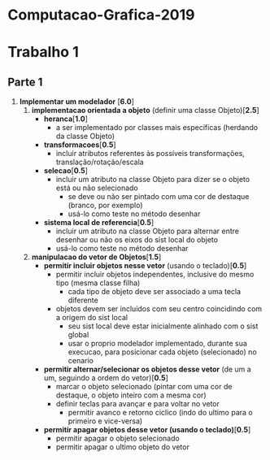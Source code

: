 # Computacao-Grafica-2019

# Trabalho 1

## Parte 1
1. **Implementar um modelador** [**6.0**]
	1. **implementacao orientada a objeto** (definir uma classe Objeto)[**2.5**]
		+ **heranca**[**1.0**]
			+ a ser implementado por classes mais específicas (herdando da classe Objeto)
		+ **transformacoes**[**0.5**]
			+ incluir atributos referentes às possíveis transformações, translação/rotação/escala
		+ **selecao**[**0.5**]
			+ incluir um atributo na classe Objeto para dizer se o objeto está ou não selecionado
				+ se deve ou não ser pintado com uma cor de destaque (branco, por exemplo)
				+ usá-lo como teste no método desenhar
		+ **sistema local de referencia**[**0.5**]
			+ incluir um atributo na classe Objeto para alternar entre desenhar ou não os eixos do sist local do objeto
			+ usá-lo como teste no método desenhar
	2. **manipulacao do vetor de Objetos**[**1.5**]
		+ **permitir incluir objetos nesse vetor** (usando o teclado)[**0.5**]
			+ permitir incluir objetos independentes, inclusive do mesmo tipo (mesma classe filha)
				+ cada tipo de objeto deve ser associado a uma tecla diferente
			+ objetos devem ser incluidos com seu centro coincidindo com a origem do sist local
				+ seu sist local deve estar inicialmente alinhado com o sist global
				+ usar o proprio modelador implementado, durante sua execucao, para posicionar cada objeto (selecionado) no cenario
		+ **permitir alternar/selecionar os objetos desse vetor** (de um a um, seguindo a ordem do vetor)[**0.5**]
			+ marcar o objeto selecionado (pintar com uma cor de destaque, o objeto inteiro com a mesma cor)
			+ definir teclas para avançar e para voltar no vetor
				+ permitir avanco e retorno ciclico (indo do ultimo para o primeiro e vice-versa)
		+ **permitir apagar objetos desse vetor (usando o teclado)**[**0.5**]
			+ permitir apagar o objeto selecionado
			+ permitir apagar o ultimo objeto do vetor

